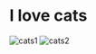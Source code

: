 # I love cats 
![cats1](https://user-images.githubusercontent.com/86000667/157239754-45aef919-6f00-4348-af45-3c30ac7587ac.gif)
![cats2](https://user-images.githubusercontent.com/86000667/157239882-2ecb17dc-b4de-4a8b-866c-31367df96d3f.gif)
